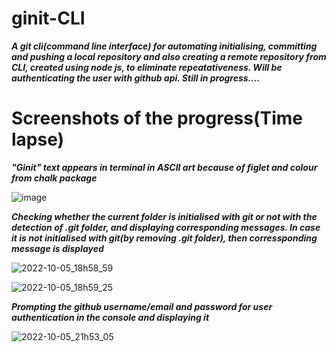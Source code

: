 # ginit-CLI

***A git cli(command line interface) for automating initialising, committing and pushing a local repository and also creating a remote repository from CLI, created using node js, to eliminate repeatativeness. Will be authenticating the user with github api. Still in progress....***

# Screenshots of the progress(Time lapse)

***"Ginit" text appears in terminal in ASCII art because of figlet and colour from chalk package***

![image](https://user-images.githubusercontent.com/81863474/194070231-59c3843e-5c26-41aa-8c2f-411d15b522dc.png)

***Checking whether the current folder is initialised with git or not with the detection of .git folder, and displaying corresponding messages. In case it is not initialised with git(by removing .git folder), then corressponding message is displayed***

![2022-10-05_18h58_59](https://user-images.githubusercontent.com/81863474/194081324-e00c116e-4ea5-48b3-aab9-e6a3853b4473.png)

![2022-10-05_18h59_25](https://user-images.githubusercontent.com/81863474/194081334-791bb159-e008-4572-bdbc-43ad5c8b8c3b.png)

***Prompting the github username/email and password for user authentication in the console and displaying it***

![2022-10-05_21h53_05](https://user-images.githubusercontent.com/81863474/194112027-7671056a-5f9d-4272-992d-e9c1372ccd5b.png)





